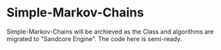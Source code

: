 # Simple-Markov-Chains
Simple-Markov-Chains will be archieved as the Class and algorithms are migrated to "Sandcore Engine". The code here is semi-ready.
